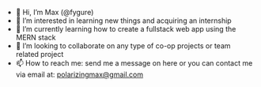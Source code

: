 - 👋 Hi, I’m Max (@fygure)
- 👀 I’m interested in learning new things and acquiring an internship
- 🌱 I’m currently learning how to create a fullstack web app using the MERN stack  
- 💞️ I’m looking to collaborate on any type of co-op projects or team related project
- 📫 How to reach me: send me a message on here or you can contact me via email at: polarizingmax@gmail.com

<!---
fygure/fygure is a ✨ special ✨ repository because its `README.md` (this file) appears on your GitHub profile.
You can click the Preview link to take a look at your changes.
--->
